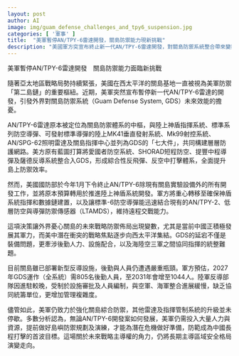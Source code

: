 ```yaml
---
layout: post
author: AI
image: img/guam_defense_challenges_and_tpy6_suspension.jpg
categories: [ '軍事' ]
title:  "美軍暫停AN/TPY-6雷達開發，關島防禦能力現新挑戰"
description: "美國軍方突宣布終止新一代AN/TPY-6雷達開發，對關島防禦系統整合帶來變數。專家關注防務佈局延宕恐削弱美方第二島鏈戰略樞紐地位，儘管神盾系統及其餘設施持續升級，但後勤人力與三軍協同挑戰難解，關島未來能否抵禦潛在威脅仍充滿不確定性。"
---
```

美軍暫停AN/TPY-6雷達開發　關島防禦能力面臨新挑戰

隨著亞太地區戰略局勢持續緊張，美國在西太平洋的關島基地一直被視為美軍防禦「第二島鏈」的重要樞紐。近期，美軍突然宣布暫停新一代AN/TPY-6雷達的開發，引發外界對關島防禦系統（Guam Defense System, GDS）未來效能的擔憂。

AN/TPY-6雷達原本被定位為關島防禦體系的中樞，與陸上神盾指揮系統、標準系列防空導彈、可發射標準導彈的陸上MK41垂直發射系統、Mk99射控系統、AN/SPG-62照明雷達及關島指揮中心並列為GDS的「七大件」，共同構建層層防護網路。美方原有藍圖打算將愛國者防空系統、SHORAD短程防空、提豐中程導彈及薩德反導系統整合入GDS，形成綜合性反飛彈、反空中打擊體系，全面提升島上防禦效率。

然而，美國國防部於今年1月下令終止AN/TPY-6除現有關島實驗設備外的所有開發工作，並將原本預算轉用於推進陸上神盾系統開發。軍方將重心轉移至確保神盾系統指揮和數據鏈建置，以及讓標準-6防空導彈能迅速結合現有的AN/TPY-2、低層防空與導彈防禦傳感器（LTAMDS），維持遠程交戰能力。

這項決策讓外界憂心關島的未來戰略防禦佈局出現變數，尤其是當前中國正積極發展其軍力，而美中潛在衝突的戰略焦點逐步向西太平洋集結。GDS的延宕不僅是裝備問題，更牽涉後勤人力、設施配合，以及海陸空三軍之間協同指揮的統整難題。

目前關島雖已部署新型反導設施，後勤與人員仍遭遇嚴重瓶頸。軍方預估，2027年GDS運作（全系統）需805名後勤人員，至2031年會增至1044人。陸軍反導部隊因進駐較晚，受制於設施審批及人員編制，與空軍、海軍整合進展緩慢，缺乏協同統籌單位，更增加管理複雜度。

儘管如此，美軍仍致力於強化關島綜合防禦，其他雷達及指揮管制系統的升級並未停歇。多數分析認為，無論AN/TPY-6開發案如何發展，美軍仍需投入大量人力與資源，提前做好島嶼防禦規劃及演練，才能為潛在危機做好準備，防範成為中國長程打擊的首波目標。這場關於未來戰略主導權的角力，仍將長期主導區域安全格局演變走向。